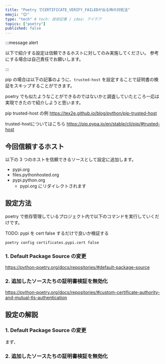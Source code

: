 ```yaml
---
title: "Poetry でCERTIFICATE_VERIFY_FAILEDが出る時の対処法"
emoji: "😊"
type: "tech" # tech: 技術記事 / idea: アイデア
topics: ["poetry"]
published: false
---
```


:::message alert

以下で紹介する設定は信頼できるホストに対してのみ実施してください。
参考にする場合は自己責任でお願いします。

:::

pip の場合は以下の記事のように、`trusted-host` を設定することで証明書の検証をスキップすることができます。

poetry でも似たようなことができるのではないかと調査していたところ一応は実現できたので紹介しようと思います。

pip trusted-host の例
https://tex2e.github.io/blog/python/pip-trusted-host

trusted-hostについてはこちら
https://pip.pypa.io/en/stable/cli/pip/#trusted-host


## 今回信頼するホスト

以下の 3 つのホストを信頼できるソースとして設定に追加します。

- pypi.org
- files.pythonhosted.org
- pypi.python.org
	- pypi.org にリダイレクトされます

## 設定方法

poetry で依存管理しているプロジェクト内で以下のコマンドを実行していくだけです。

TODO: pypi を cert false するだけで良いか検証する
```
poetry config certificates.pypi.cert false
```

### 1. Default Package Source の変更

https://python-poetry.org/docs/repositories/#default-package-source

### 2. 追加したソースたちの証明書検証を無効化

https://python-poetry.org/docs/repositories/#custom-certificate-authority-and-mutual-tls-authentication

## 設定の解説

### 1. Default Package Source の変更

まず、

### 2. 追加したソースたちの証明書検証を無効化

